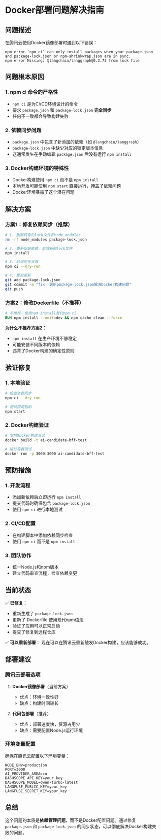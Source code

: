 # Docker部署问题解决指南

## 问题描述

在腾讯云使用Docker镜像部署时遇到以下错误：

```
npm error `npm ci` can only install packages when your package.json and package-lock.json or npm-shrinkwrap.json are in sync.
npm error Missing: @langchain/langgraph@0.2.73 from lock file
```

## 问题根本原因

### 1. npm ci 命令的严格性
- `npm ci` 是为CI/CD环境设计的命令
- 要求 `package.json` 和 `package-lock.json` **完全同步**
- 任何不一致都会导致构建失败

### 2. 依赖同步问题
- `package.json` 中包含了新添加的依赖（如 `@langchain/langgraph`）
- `package-lock.json` 中缺少对应的锁定版本信息
- 这通常发生在手动编辑 `package.json` 后没有运行 `npm install`

### 3. Docker构建环境的特殊性
- Docker构建使用 `npm ci` 而不是 `npm install`
- 本地开发可能使用 `npm start` 直接运行，掩盖了依赖问题
- Docker环境暴露了这个潜在问题

## 解决方案

### 方案1：修复依赖同步（推荐）

```bash
# 1. 删除现有的lock文件和node_modules
rm -rf node_modules package-lock.json

# 2. 重新安装依赖，生成新的lock文件
npm install

# 3. 验证同步状态
npm ci --dry-run

# 4. 提交更新
git add package-lock.json
git commit -m "fix: 更新package-lock.json解决Docker构建问题"
git push
```

### 方案2：修改Dockerfile（不推荐）

```dockerfile
# 不推荐：使用npm install替代npm ci
RUN npm install --omit=dev && npm cache clean --force
```

**为什么不推荐方案2：**
- `npm install` 在生产环境不够稳定
- 可能安装不同版本的依赖
- 违背了Docker构建的确定性原则

## 验证修复

### 1. 本地验证
```bash
# 检查依赖同步
npm ci --dry-run

# 测试应用启动
npm start
```

### 2. Docker构建验证
```bash
# 本地Docker构建测试
docker build -t ai-candidate-bff-test .

# 运行容器测试
docker run -p 3000:3000 ai-candidate-bff-test
```

## 预防措施

### 1. 开发流程
- 添加新依赖后立即运行 `npm install`
- 提交代码时确保包含 `package-lock.json`
- 使用 `npm ci` 进行本地测试

### 2. CI/CD配置
- 在构建脚本中添加依赖同步检查
- 使用 `npm ci` 而不是 `npm install`

### 3. 团队协作
- 统一Node.js和npm版本
- 建立代码审查流程，检查依赖变更

## 当前状态

✅ **已修复**：
- 重新生成了 `package-lock.json`
- 更新了 Dockerfile 使用现代npm语法
- 验证了应用可以正常启动
- 提交了修复到远程仓库

✅ **可以重新部署**：
现在可以在腾讯云重新触发Docker构建，应该能够成功。

## 部署建议

### 腾讯云部署选项

1. **Docker镜像部署**（当前方案）
   - 优点：环境一致性好
   - 缺点：构建时间较长

2. **代码包部署**（推荐）
   - 优点：部署速度快，资源占用少
   - 缺点：需要配置Node.js运行环境

### 环境变量配置

确保在腾讯云配置以下环境变量：
```
NODE_ENV=production
PORT=3000
AI_PROVIDER_AREA=cn
DASHSCOPE_API_KEY=your_key
DASHSCOPE_MODEL=qwen-turbo-latest
LANGFUSE_PUBLIC_KEY=your_key
LANGFUSE_SECRET_KEY=your_key
```

## 总结

这个问题的本质是**依赖管理问题**，而不是Docker配置问题。通过修复 `package.json` 和 `package-lock.json` 的同步状态，可以彻底解决Docker构建失败的问题。 